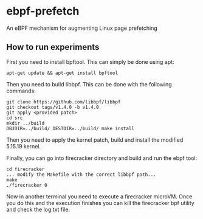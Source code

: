 # ebpf-prefetch
An eBPF mechanism for augmenting Linux page prefetching

## How to run experiments
First you need to install bpftool. This can simply be done using apt:
```
apt-get update && apt-get install bpftool
```

Then you need to build libbpf. This can be done with the following commands:
```
git clone https://github.com/libbpf/libbpf
git checkout tags/v1.4.0 -b v1.4.0
git apply <provided patch>
cd src
mkdir ../build
OBJDIR=../build/ DESTDIR=../build/ make install
```
Then you need to apply the kernel patch, build and install the modified 5.15.19 kernel.

Finally, you can go into firecracker directory and build and run the ebpf tool:
```
cd firecracker
... modify the Makefile with the correct libbpf path...
make
./firecracker 0
```

Now in another terminal you need to execute a firecracker microVM. Once you do this and the
execution finishes you can kill the firecracker bpf utility and check the log.txt file.
